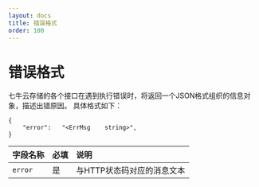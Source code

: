 ```yaml
---
layout: docs
title: 错误格式
order: 100
---
```


<a id="err-format"></a>
# 错误格式

七牛云存储的各个接口在遇到执行错误时，将返回一个JSON格式组织的信息对象，描述出错原因。
具体格式如下：

```
{
    "error":   "<ErrMsg    string>",
}
```

字段名称     | 必填 | 说明                              
:----------- | :--- | :--------------------------------------------------------------------
`error`      | 是   | 与HTTP状态码对应的消息文本

[codesHref]: http://developer.qiniu.com/docs/v6/api/reference/codes.html "响应状态码"
